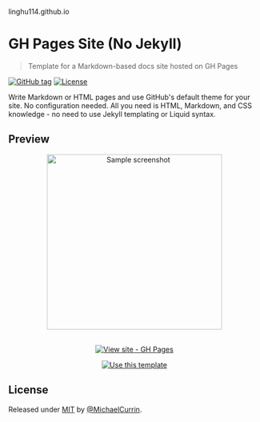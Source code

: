 linghu114.github.io
# GH Pages Site (No Jekyll)
> Template for a Markdown-based docs site hosted on GH Pages

[![GitHub tag](https://img.shields.io/github/tag/MichaelCurrin/gh-pages-no-jekyll?include_prereleases=&sort=semver)](https://github.com/MichaelCurrin/gh-pages-no-jekyll/releases/)
[![License](https://img.shields.io/badge/License-MIT-blue)](#license)

Write Markdown or HTML pages and use GitHub's default theme for your site. No configuration needed. All you need is HTML, Markdown, and CSS knowledge - no need to use Jekyll templating or Liquid syntax.


## Preview

<div align="center">
    <a href="https://michaelcurrin.github.io/gh-pages-no-jekyll/">
        <img src="/sample.png" alt="Sample screenshot" title="Sample screenshot" width="350" />
    </a>
</div>

<br>

<div align="center">

[![View site - GH Pages](https://img.shields.io/badge/View_site-GH_Pages-blue?style=for-the-badge)](https://michaelcurrin.github.io/gh-pages-no-jekyll/)

[![Use this template](https://img.shields.io/badge/Use_this_template-Generate-2ea44f?style=for-the-badge)](https://github.com/MichaelCurrin/gh-pages-no-jekyll/generate)

</div>


## License

Released under [MIT](/LICENSE) by [@MichaelCurrin](https://github.com/MichaelCurrin).

